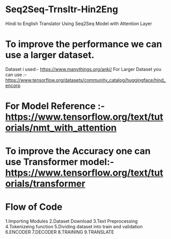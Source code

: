 # Seq2Seq-Trnsltr-Hin2Eng
Hindi to English Translator Using Seq2Seq Model with Attention Layer
# To improve the performance we can use a larger dataset.
Dataset i used:- https://www.manythings.org/anki/
For Larger Dataset you can use :- https://www.tensorflow.org/datasets/community_catalog/huggingface/hind_encorp
# For Model Reference :- https://www.tensorflow.org/text/tutorials/nmt_with_attention
# To improve the Accuracy one can use Transformer model:-https://www.tensorflow.org/text/tutorials/transformer 
# Flow of Code
1.Importing Modules
2.Dataset Download
3.Text Preprocessing
4.Tokenizeing function
5.Dividing dataset into train and validation
6.ENCODER
7.DECODER
8.TRAINING
9.TRANSLATE
